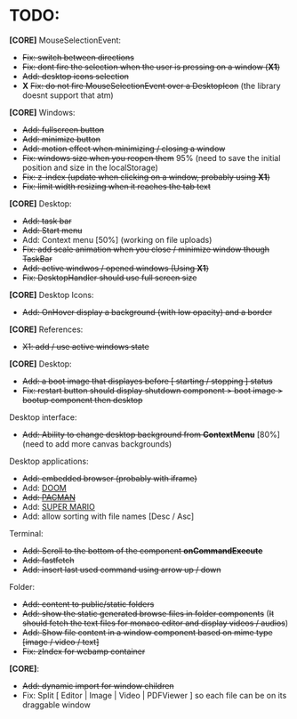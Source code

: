 # TODO: 
**[CORE]** MouseSelectionEvent:
- ~~Fix: switch between directions~~
- ~~Fix: dont fire the selection when the user is pressing on a window (**X1**)~~
- ~~Add: desktop icons selection~~
- **X** ~~Fix: do not fire MouseSelectionEvent over a DesktopIcon~~ (the library doesnt support that atm)

**[CORE]** Windows:
- ~~Add: fullscreen button~~
- ~~Add: minimize button~~
- ~~Add: motion effect when minimizing / closing a window~~
- ~~Fix: windows size when you reopen them~~ 95% (need to save the initial position and size in the localStorage)
- ~~Fix: z-index (update when clicking on a window, probably using **X1**)~~
- ~~Fix: limit width resizing when it reaches the tab text~~

**[CORE]** Desktop:
- ~~Add: task bar~~
- ~~Add: Start menu~~
- Add: Context menu [50%] (working on file uploads)
- ~~Fix: add scale animation when you close / minimize window though TaskBar~~
- ~~Add: active windwos / opened windows (Using **X1**)~~
- ~~Fix: DesktopHandler should use full screen size~~

**[CORE]** Desktop Icons:
- ~~Add: OnHover display a background (with low opacity) and a border~~

**[CORE]** References:
- ~~X1: add / use active windows state~~

**[CORE]** Desktop:
- ~~Add: a boot image that displayes before [ starting / stopping ] status~~
- ~~Fix: restart button should display shutdown component > boot image > bootup component then desktop~~

Desktop interface:
- ~~Add: Ability to change desktop background from **ContextMenu**~~ [80%] (need to add more canvas backgrounds)

Desktop applications:
- ~~Add: embedded browser (probably with iframe)~~
- Add: [DOOM](https://js-dos.com/DOOM/)
- ~~Add: [PACMAN](https://github.com/daleharvey/pacman)~~
- Add: [SUPER MARIO](https://github.com/meth-meth-method/super-mario)
- Add: allow sorting with file names [Desc / Asc]

Terminal:
- ~~Add: Scroll to the bottom of the component **onCommandExecute**~~
- ~~Add: fastfetch~~
- ~~Add: insert last used command using arrow up / down~~

Folder:
- ~~Add: content to public/static folders~~
- ~~Add: show the static generated browse files in folder components~~ (~~It should fetch the text files for monaco editor and display videos / audios~~)
- ~~Add: Show file content in a window component based on mime type [image / video / text]~~
- ~~Fix: zIndex for webamp container~~

**[CORE]**:
- ~~Add: dynamic import for window children~~
- Fix: Split [ Editor | Image | Video | PDFViewer ] so each file can be on its draggable window